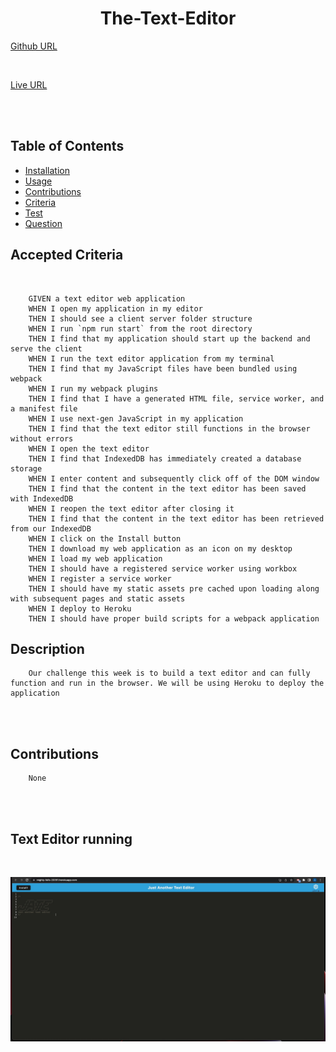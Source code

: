 <div align="center">

# The-Text-Editor



</div>

[Github URL](https://github.com/aescobar73/The-Text-Editor)

<br>

[Live URL](https://mighty-falls-20351.herokuapp.com/)


<br>


<br>

## Table of Contents 

- [Installation](#installation)
- [Usage](#usage)
- [Contributions](#contributions)
- [Criteria](#Accepted-Criteria)
- [Test](#tests)
- [Question](#questions)



## Accepted Criteria
<br>

        GIVEN a text editor web application
        WHEN I open my application in my editor
        THEN I should see a client server folder structure
        WHEN I run `npm run start` from the root directory
        THEN I find that my application should start up the backend and serve the client
        WHEN I run the text editor application from my terminal
        THEN I find that my JavaScript files have been bundled using webpack
        WHEN I run my webpack plugins
        THEN I find that I have a generated HTML file, service worker, and a manifest file
        WHEN I use next-gen JavaScript in my application
        THEN I find that the text editor still functions in the browser without errors
        WHEN I open the text editor
        THEN I find that IndexedDB has immediately created a database storage
        WHEN I enter content and subsequently click off of the DOM window
        THEN I find that the content in the text editor has been saved with IndexedDB
        WHEN I reopen the text editor after closing it
        THEN I find that the content in the text editor has been retrieved from our IndexedDB
        WHEN I click on the Install button
        THEN I download my web application as an icon on my desktop
        WHEN I load my web application
        THEN I should have a registered service worker using workbox
        WHEN I register a service worker
        THEN I should have my static assets pre cached upon loading along with subsequent pages and static assets
        WHEN I deploy to Heroku
        THEN I should have proper build scripts for a webpack application
    


## Description

        Our challenge this week is to build a text editor and can fully function and run in the browser. We will be using Heroku to deploy the application
        

<br>
<br>

## Contributions

        None

<br>

<br>


## Text Editor running

<br>

![Text](./assets/images/textEditor.jpg)

